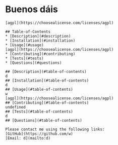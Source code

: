 # Buenos dáis 

    [agpl](https://choosealicense.com/licenses/agpl)
    
    ## Table-of-Contents
    * [Description](#description)
    * [Installation](#installation)
    * [Usage](#usage)
    [agpl](https://choosealicense.com/licenses/agpl)
    * [Contributing](#contributing)
    * [Tests](#tests)
    * [Questions](#questions)
    
    ## [Description](#table-of-contents)
    d
    ## [Installation](#table-of-contents)
    d
    ## [Usage](#table-of-contents)
    w  
    [agpl](https://choosealicense.com/licenses/agpl)
    ## [Contributing](#table-of-contents)
    undefined
    ## [Tests](#table-of-contents)
    d
    ## [Questions](#table-of-contents)
    
    Please contact me using the following links:
    [GitHub](https://github.com/w)
    [Email: d](mailto:d)
  